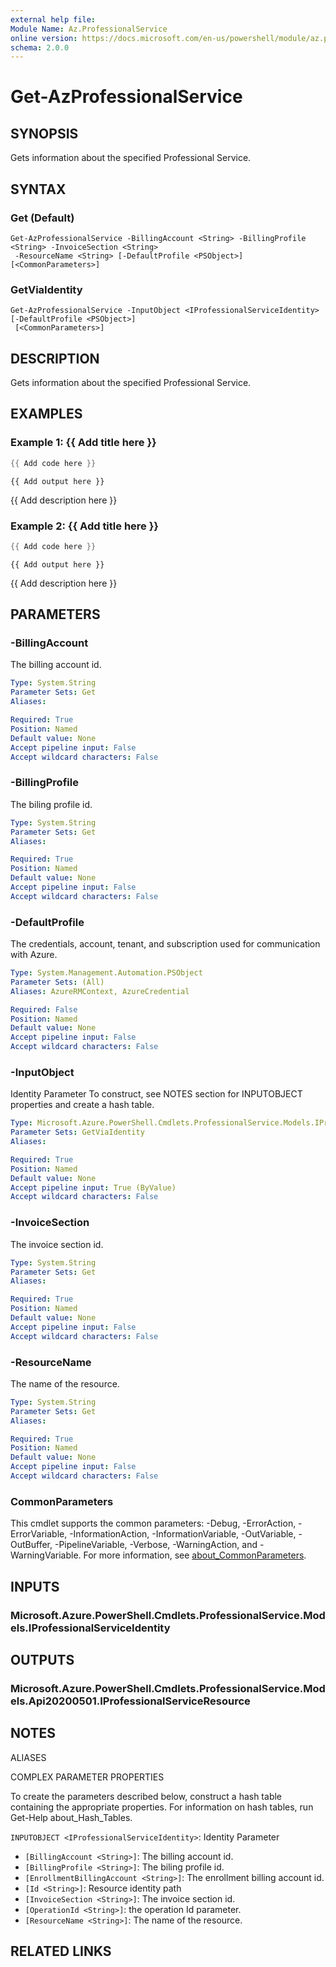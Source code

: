 ```yaml
---
external help file:
Module Name: Az.ProfessionalService
online version: https://docs.microsoft.com/en-us/powershell/module/az.professionalservice/get-azprofessionalservice
schema: 2.0.0
---
```


# Get-AzProfessionalService

## SYNOPSIS
Gets information about the specified Professional Service.

## SYNTAX

### Get (Default)
```
Get-AzProfessionalService -BillingAccount <String> -BillingProfile <String> -InvoiceSection <String>
 -ResourceName <String> [-DefaultProfile <PSObject>] [<CommonParameters>]
```

### GetViaIdentity
```
Get-AzProfessionalService -InputObject <IProfessionalServiceIdentity> [-DefaultProfile <PSObject>]
 [<CommonParameters>]
```

## DESCRIPTION
Gets information about the specified Professional Service.

## EXAMPLES

### Example 1: {{ Add title here }}
```powershell
{{ Add code here }}
```

```output
{{ Add output here }}
```

{{ Add description here }}

### Example 2: {{ Add title here }}
```powershell
{{ Add code here }}
```

```output
{{ Add output here }}
```

{{ Add description here }}

## PARAMETERS

### -BillingAccount
The billing account id.

```yaml
Type: System.String
Parameter Sets: Get
Aliases:

Required: True
Position: Named
Default value: None
Accept pipeline input: False
Accept wildcard characters: False
```

### -BillingProfile
The biling profile id.

```yaml
Type: System.String
Parameter Sets: Get
Aliases:

Required: True
Position: Named
Default value: None
Accept pipeline input: False
Accept wildcard characters: False
```

### -DefaultProfile
The credentials, account, tenant, and subscription used for communication with Azure.

```yaml
Type: System.Management.Automation.PSObject
Parameter Sets: (All)
Aliases: AzureRMContext, AzureCredential

Required: False
Position: Named
Default value: None
Accept pipeline input: False
Accept wildcard characters: False
```

### -InputObject
Identity Parameter
To construct, see NOTES section for INPUTOBJECT properties and create a hash table.

```yaml
Type: Microsoft.Azure.PowerShell.Cmdlets.ProfessionalService.Models.IProfessionalServiceIdentity
Parameter Sets: GetViaIdentity
Aliases:

Required: True
Position: Named
Default value: None
Accept pipeline input: True (ByValue)
Accept wildcard characters: False
```

### -InvoiceSection
The invoice section id.

```yaml
Type: System.String
Parameter Sets: Get
Aliases:

Required: True
Position: Named
Default value: None
Accept pipeline input: False
Accept wildcard characters: False
```

### -ResourceName
The name of the resource.

```yaml
Type: System.String
Parameter Sets: Get
Aliases:

Required: True
Position: Named
Default value: None
Accept pipeline input: False
Accept wildcard characters: False
```

### CommonParameters
This cmdlet supports the common parameters: -Debug, -ErrorAction, -ErrorVariable, -InformationAction, -InformationVariable, -OutVariable, -OutBuffer, -PipelineVariable, -Verbose, -WarningAction, and -WarningVariable. For more information, see [about_CommonParameters](http://go.microsoft.com/fwlink/?LinkID=113216).

## INPUTS

### Microsoft.Azure.PowerShell.Cmdlets.ProfessionalService.Models.IProfessionalServiceIdentity

## OUTPUTS

### Microsoft.Azure.PowerShell.Cmdlets.ProfessionalService.Models.Api20200501.IProfessionalServiceResource

## NOTES

ALIASES

COMPLEX PARAMETER PROPERTIES

To create the parameters described below, construct a hash table containing the appropriate properties. For information on hash tables, run Get-Help about_Hash_Tables.


`INPUTOBJECT <IProfessionalServiceIdentity>`: Identity Parameter
  - `[BillingAccount <String>]`: The billing account id.
  - `[BillingProfile <String>]`: The biling profile id.
  - `[EnrollmentBillingAccount <String>]`: The enrollment billing account id.
  - `[Id <String>]`: Resource identity path
  - `[InvoiceSection <String>]`: The invoice section id.
  - `[OperationId <String>]`: the operation Id parameter.
  - `[ResourceName <String>]`: The name of the resource.

## RELATED LINKS

